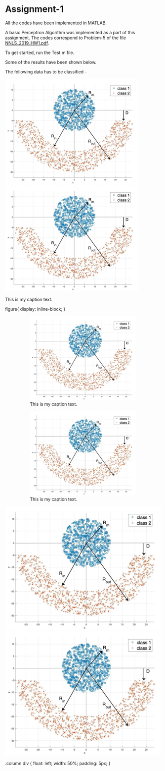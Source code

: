 # Assignment-1

All the codes have been implemented in MATLAB.

A basic Perceptron Algorithm was implemented as a part of this assignment. The codes correspond to Problem-5 of the file [NNLS_2019_HW1.pdf]. 

To get started, run the Test.m file.

Some of the results have been shown below.

[NNLS_2019_HW1.pdf]: https://github.com/ocimakamboj/NNLS/blob/master/Assignment-1/NNLS_2019_HW1.pdf

The following data has to be classified - 


<img src="images/a1_github.jpg" width="430px"/>  <img src="images/a1_github.jpg" width="430px"/> 
<figcaption>This is my caption text.</figcaption> 

figure{
display: inline-block;
}
<figure role="group">
    <figure>
	<img src="images/a1_github.jpg" width="430px"/> 
	<figcaption>This is my caption text.</figcaption>
	</figure>
    <figure>
	<img src="images/a1_github.jpg" width="430px"/> 
	<figcaption>This is my caption text.</figcaption>
	</figure>
</figure>

<div class="column">
	<div>
		<img src="images/a1_github.jpg" alt="Snow" alt="">
	</div>
	<div>
		<img src="images/a1_github.jpg" alt="Snow" alt="">
	</div>
</div>

.column div {
  float: left;
  width: 50%;
  padding: 5px;
}
